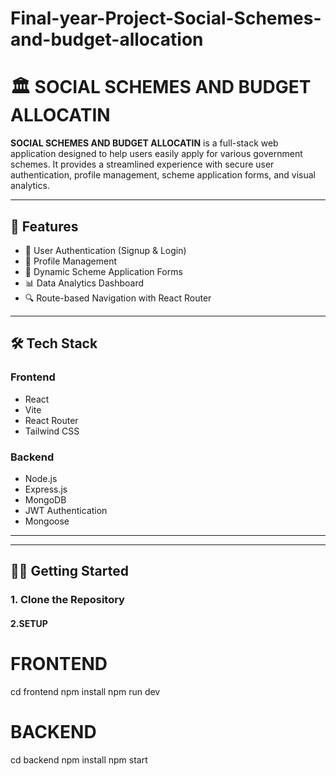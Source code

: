 # Final-year-Project-Social-Schemes-and-budget-allocation

# 🏛️ SOCIAL SCHEMES AND BUDGET ALLOCATIN

**SOCIAL SCHEMES AND BUDGET ALLOCATIN** is a full-stack web application designed to help users easily apply for various government schemes. It provides a streamlined experience with secure user authentication, profile management, scheme application forms, and visual analytics.

---

## 🚀 Features

- 🔐 User Authentication (Signup & Login)
- 👤 Profile Management
- 📝 Dynamic Scheme Application Forms
- 📊 Data Analytics Dashboard
- 🔍 Route-based Navigation with React Router

---

## 🛠️ Tech Stack

### Frontend
- React
- Vite
- React Router
- Tailwind CSS

### Backend
- Node.js
- Express.js
- MongoDB
- JWT Authentication
- Mongoose

---


---

## 🧑‍💻 Getting Started

### 1. Clone the Repository

#### 2.SETUP

# FRONTEND
cd frontend
npm install
npm run dev

# BACKEND
cd backend
npm install
npm start

